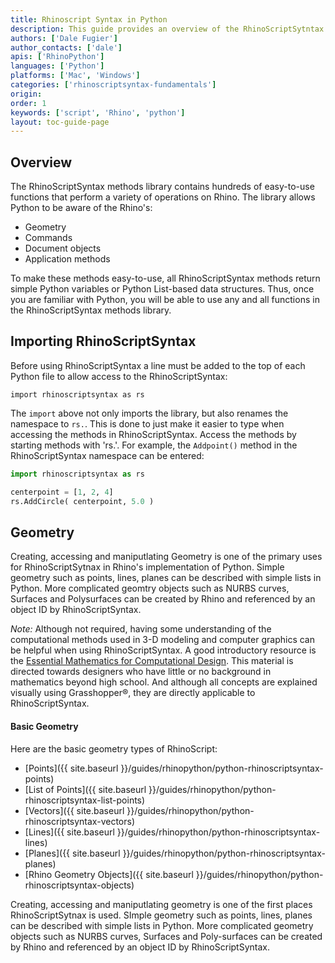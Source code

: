 ```yaml
---
title: Rhinoscript Syntax in Python
description: This guide provides an overview of the RhinoScriptSytntax in Python.
authors: ['Dale Fugier']
author_contacts: ['dale']
apis: ['RhinoPython']
languages: ['Python']
platforms: ['Mac', 'Windows']
categories: ['rhinoscriptsyntax-fundamentals']
origin:
order: 1
keywords: ['script', 'Rhino', 'python']
layout: toc-guide-page
---
```


## Overview

The RhinoScriptSyntax methods library contains hundreds of easy-to-use functions that perform a variety of operations on Rhino.  The library allows Python to be aware of the Rhino's:

* Geometry
* Commands
* Document objects
* Application methods

To make these methods easy-to-use, all RhinoScriptSyntax methods return simple Python variables or Python List-based data structures. Thus, once you are familiar with Python, you will be able to use any and all functions in the RhinoScriptSyntax methods library.

## Importing RhinoScriptSyntax

Before using RhinoScriptSyntax a line must be added to the top of each Python file to allow access to the RhinoScriptSyntax:

```pyhon
import rhinoscriptsyntax as rs
```

The `import` above not only imports the library, but also renames the namespace to `rs.`.  This is done to just make it easier to type when accessing the methods in RhinoScriptSyntax.  Access the methods by starting methods with 'rs.'.  For example, the `Addpoint()` method in the RhinoScriptSyntax namespace can  be entered:

```python
import rhinoscriptsyntax as rs

centerpoint = [1, 2, 4]
rs.AddCircle( centerpoint, 5.0 )
```

## Geometry

Creating, accessing and maniputlating Geometry is one of the primary uses for RhinoScriptSytnax in Rhino's implementation of Python.  Simple geometry such as points, lines, planes can be described with simple lists in Python.  More complicated geomtry objects such as NURBS curves, Surfaces and Polysurfaces can be created by Rhino and referenced by an object ID by RhinoScriptSyntax.

*Note:* Although not required, having some understanding of the computational methods used in 3-D modeling and computer graphics can be helpful when using RhinoScriptSyntax. A good introductory resource is the [Essential Mathematics for Computational Design](http://www.rhino3d.com/download/Rhino/4.0/EssentialMathematicsSecondEdition). This material is directed towards designers who have little or no background in mathematics beyond high school. And although all concepts are explained visually using Grasshopper®, they are directly applicable to RhinoScriptSyntax.

#### Basic Geometry

Here are the basic geometry types of RhinoScript:

- [Points]({{ site.baseurl }}/guides/rhinopython/python-rhinoscriptsyntax-points)
- [List of Points]({{ site.baseurl }}/guides/rhinopython/python-rhinoscriptsyntax-list-points)
- [Vectors]({{ site.baseurl }}/guides/rhinopython/python-rhinoscriptsyntax-vectors)
- [Lines]({{ site.baseurl }}/guides/rhinopython/python-rhinoscriptsyntax-lines)
- [Planes]({{ site.baseurl }}/guides/rhinopython/python-rhinoscriptsyntax-planes)
- [Rhino Geometry Objects]({{ site.baseurl }}/guides/rhinopython/python-rhinoscriptsyntax-objects)

Creating, accessing and maniputlating geometry is one of the first places RhinoScriptSytnax is used.  SImple geometry such as points, lines, planes can be described with simple lists in Python.  More complicated geometry objects such as NURBS curves, Surfaces and Poly-surfaces can be created by Rhino and referenced by an object ID by RhinoScriptSyntax.
